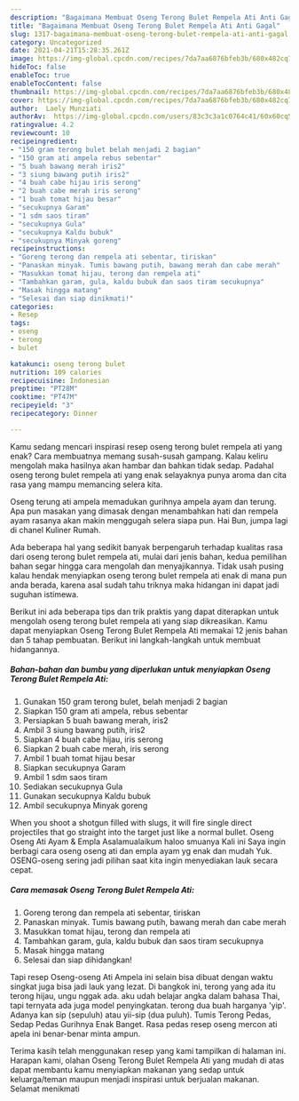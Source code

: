 ```yaml
---
description: "Bagaimana Membuat Oseng Terong Bulet Rempela Ati Anti Gagal"
title: "Bagaimana Membuat Oseng Terong Bulet Rempela Ati Anti Gagal"
slug: 1317-bagaimana-membuat-oseng-terong-bulet-rempela-ati-anti-gagal
category: Uncategorized
date: 2021-04-21T15:28:35.261Z
image: https://img-global.cpcdn.com/recipes/7da7aa6876bfeb3b/680x482cq70/oseng-terong-bulet-rempela-ati-foto-resep-utama.jpg
hideToc: false
enableToc: true
enableTocContent: false
thumbnail: https://img-global.cpcdn.com/recipes/7da7aa6876bfeb3b/680x482cq70/oseng-terong-bulet-rempela-ati-foto-resep-utama.jpg
cover: https://img-global.cpcdn.com/recipes/7da7aa6876bfeb3b/680x482cq70/oseng-terong-bulet-rempela-ati-foto-resep-utama.jpg
author:  Laely Munziati
authorAv:  https://img-global.cpcdn.com/users/83c3c3a1c0764c41/60x60cq50/avatar.jpg
ratingvalue: 4.2
reviewcount: 10
recipeingredient:
- "150 gram terong bulet belah menjadi 2 bagian"
- "150 gram ati ampela rebus sebentar"
- "5 buah bawang merah iris2"
- "3 siung bawang putih iris2"
- "4 buah cabe hijau iris serong"
- "2 buah cabe merah iris serong"
- "1 buah tomat hijau besar"
- "secukupnya Garam"
- "1 sdm saos tiram"
- "secukupnya Gula"
- "secukupnya Kaldu bubuk"
- "secukupnya Minyak goreng"
recipeinstructions:
- "Goreng terong dan rempela ati sebentar, tiriskan"
- "Panaskan minyak. Tumis bawang putih, bawang merah dan cabe merah"
- "Masukkan tomat hijau, terong dan rempela ati"
- "Tambahkan garam, gula, kaldu bubuk dan saos tiram secukupnya"
- "Masak hingga matang"
- "Selesai dan siap dinikmati!"
categories:
- Resep
tags:
- oseng
- terong
- bulet

katakunci: oseng terong bulet 
nutrition: 109 calories
recipecuisine: Indonesian
preptime: "PT28M"
cooktime: "PT47M"
recipeyield: "3"
recipecategory: Dinner

---
```



Kamu sedang mencari inspirasi resep oseng terong bulet rempela ati yang enak? Cara membuatnya memang susah-susah gampang. Kalau keliru mengolah maka hasilnya akan hambar dan bahkan tidak sedap. Padahal oseng terong bulet rempela ati yang enak selayaknya punya aroma dan cita rasa yang mampu memancing selera kita.


Oseng terung ati ampela memadukan gurihnya ampela ayam dan terung. Apa pun masakan yang dimasak dengan menambahkan hati dan rempela ayam rasanya akan makin menggugah selera siapa pun. Hai Bun, jumpa lagi di chanel Kuliner Rumah.

Ada beberapa hal yang sedikit banyak berpengaruh terhadap kualitas rasa dari oseng terong bulet rempela ati, mulai dari jenis bahan, kedua pemilihan bahan segar hingga cara mengolah dan menyajikannya. Tidak usah pusing kalau hendak menyiapkan oseng terong bulet rempela ati enak di mana pun anda berada, karena asal sudah tahu triknya maka hidangan ini dapat jadi suguhan istimewa.


Berikut ini ada beberapa tips dan trik praktis yang dapat diterapkan untuk mengolah oseng terong bulet rempela ati yang siap dikreasikan. Kamu dapat menyiapkan Oseng Terong Bulet Rempela Ati memakai 12 jenis bahan dan 5 tahap pembuatan. Berikut ini langkah-langkah untuk membuat hidangannya.

<!--inarticleads1-->

##### Bahan-bahan dan bumbu yang diperlukan untuk menyiapkan Oseng Terong Bulet Rempela Ati:

1. Gunakan 150 gram terong bulet, belah menjadi 2 bagian
1. Siapkan 150 gram ati ampela, rebus sebentar
1. Persiapkan 5 buah bawang merah, iris2
1. Ambil 3 siung bawang putih, iris2
1. Siapkan 4 buah cabe hijau, iris serong
1. Siapkan 2 buah cabe merah, iris serong
1. Ambil 1 buah tomat hijau besar
1. Siapkan secukupnya Garam
1. Ambil 1 sdm saos tiram
1. Sediakan secukupnya Gula
1. Gunakan secukupnya Kaldu bubuk
1. Ambil secukupnya Minyak goreng


When you shoot a shotgun filled with slugs, it will fire single direct projectiles that go straight into the target just like a normal bullet. Oseng Oseng Ati Ayam &amp; Empla Asalamualaikum haloo smuanya Kali ini Saya ingin berbagi cara oseng oseng ati dan empla ayam yg enak dan mudah Yuk. OSENG-oseng sering jadi pilihan saat kita ingin menyediakan lauk secara cepat. 

<!--inarticleads2-->

##### Cara memasak Oseng Terong Bulet Rempela Ati:

1. Goreng terong dan rempela ati sebentar, tiriskan
1. Panaskan minyak. Tumis bawang putih, bawang merah dan cabe merah
1. Masukkan tomat hijau, terong dan rempela ati
1. Tambahkan garam, gula, kaldu bubuk dan saos tiram secukupnya
1. Masak hingga matang
1. Selesai dan siap dihidangkan!

Tapi resep Oseng-oseng Ati Ampela ini selain bisa dibuat dengan waktu singkat juga bisa jadi lauk yang lezat. Di bangkok ini, terong yang ada itu terong hijau, ungu nggak ada. aku udah belajar angka dalam bahasa Thai, tapi ternyata ada juga model penyingkatan. terong dua buah harganya &#39;yip&#39;. Adanya kan sip (sepuluh) atau yii-sip (dua puluh). Tumis Terong Pedas, Sedap Pedas Gurihnya Enak Banget. Rasa pedas resep oseng mercon ati apela ini benar-benar minta ampun. 

Terima kasih telah menggunakan resep yang kami tampilkan di halaman ini. Harapan kami, olahan Oseng Terong Bulet Rempela Ati yang mudah di atas dapat membantu kamu menyiapkan makanan yang sedap untuk keluarga/teman maupun menjadi inspirasi untuk berjualan makanan. Selamat menikmati
